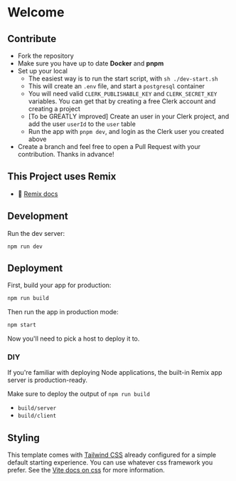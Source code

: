 # Welcome

## Contribute

- Fork the repository
- Make sure you have up to date **Docker** and **pnpm**
- Set up your local
  - The easiest way is to run the start script, with `sh ./dev-start.sh`
  - This will create an `.env` file, and start a `postgresql` container
  - You will need valid `CLERK_PUBLISHABLE_KEY` and `CLERK_SECRET_KEY` variables. You can get that by creating a free Clerk account and creating a project
  - [To be GREATLY improved] Create an user in your Clerk project, and add the user `userId` to the `user` table
  - Run the app with `pnpm dev`, and login as the Clerk user you created above
- Create a branch and feel free to open a Pull Request with your contribution. Thanks in advance!

## This Project uses Remix

- 📖 [Remix docs](https://remix.run/docs)

## Development

Run the dev server:

```shellscript
npm run dev
```

## Deployment

First, build your app for production:

```sh
npm run build
```

Then run the app in production mode:

```sh
npm start
```

Now you'll need to pick a host to deploy it to.

### DIY

If you're familiar with deploying Node applications, the built-in Remix app server is production-ready.

Make sure to deploy the output of `npm run build`

- `build/server`
- `build/client`

## Styling

This template comes with [Tailwind CSS](https://tailwindcss.com/) already configured for a simple default starting experience. You can use whatever css framework you prefer. See the [Vite docs on css](https://vitejs.dev/guide/features.html#css) for more information.
